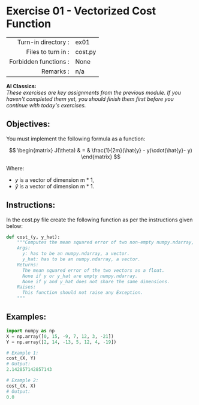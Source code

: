 # Exercise 01 - Vectorized Cost Function

|                       |         |
| --------------------: | ------- |
|   Turn-in directory : | ex01    |
|    Files to turn in : | cost.py |
| Forbidden functions : | None    |
|             Remarks : | n/a     |

**AI Classics:**   
*These exercises are key assignments from the previous module. If you haven't completed them yet, you should finish them first before you continue with today's exercises.*

## Objectives:
You must implement the following formula as a function:  

$$
\begin{matrix}
J(\theta) & = & \frac{1}{2m}(\hat{y} - y)\cdot(\hat{y}- y) 
\end{matrix}
$$

Where:
- $y$ is a vector of dimension m * 1,
- $\hat{y}$ is a vector of dimension m * 1.

## Instructions:
In the cost.py file create the following function as per the instructions given below:
```python
def cost_(y, y_hat):
    """Computes the mean squared error of two non-empty numpy.ndarray, without any for loop. The two arrays must have the same dimensions.
    Args:
      y: has to be an numpy.ndarray, a vector.
      y_hat: has to be an numpy.ndarray, a vector.
    Returns:
      The mean squared error of the two vectors as a float.
      None if y or y_hat are empty numpy.ndarray.
      None if y and y_hat does not share the same dimensions.
    Raises:
      This function should not raise any Exception.
    """
```

## Examples:
```python
import numpy as np
X = np.array([0, 15, -9, 7, 12, 3, -21])
Y = np.array([2, 14, -13, 5, 12, 4, -19])

# Example 1:
cost_(X, Y)
# Output:
2.142857142857143

# Example 2:
cost_(X, X)
# Output:
0.0
```
